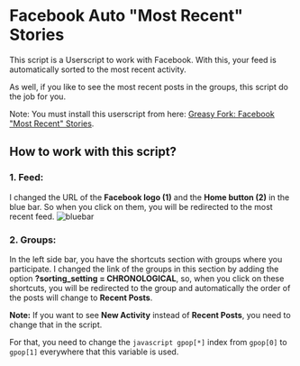 # Facebook Auto "Most Recent" Stories

This script is a Userscript to work with Facebook.
With this, your feed is automatically sorted to the most recent activity.

As well, if you like to see the most recent posts in the groups, this script do the job for you.

Note: You must install this userscript from here: [Greasy Fork: Facebook \"Most Recent\" Stories](https://greasyfork.org/en/scripts/382099-facebook-auto-most-recent-stories "Facebook \"Most Recent\" Stories").  

## How to work with this script?
### 1. Feed:
I changed the URL of the **Facebook logo (1)** and the **Home button (2)** in the blue bar. So when you click on them, you will be redirected to the most recent feed.
![bluebar](https://i.imgur.com/DOOWVxJ.png)

### 2. Groups:
In the left side bar, you have the shortcuts section with groups where you participate.
I changed the link of the groups in this section by adding the option **?sorting_setting = CHRONOLOGICAL**, so, when you click on these shortcuts, you will be redirected to the group and automatically the order of the posts will change to **Recent Posts**.

**Note:** If you want to see **New Activity** instead of **Recent Posts**, you need to change that in the script.

For that, you need to change the ```javascript gpop[*]``` index from `gpop[0]` to `gpop[1]` everywhere that this variable is used.

